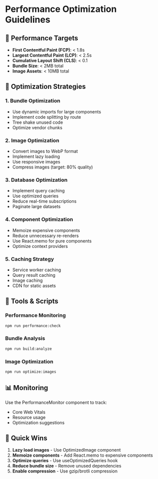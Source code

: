 # Performance Optimization Guidelines

## 🎯 Performance Targets
- **First Contentful Paint (FCP)**: < 1.8s
- **Largest Contentful Paint (LCP)**: < 2.5s
- **Cumulative Layout Shift (CLS)**: < 0.1
- **Bundle Size**: < 2MB total
- **Image Assets**: < 10MB total

## 🚀 Optimization Strategies

### 1. Bundle Optimization
- Use dynamic imports for large components
- Implement code splitting by route
- Tree shake unused code
- Optimize vendor chunks

### 2. Image Optimization
- Convert images to WebP format
- Implement lazy loading
- Use responsive images
- Compress images (target: 80% quality)

### 3. Database Optimization
- Implement query caching
- Use optimized queries
- Reduce real-time subscriptions
- Paginate large datasets

### 4. Component Optimization
- Memoize expensive components
- Reduce unnecessary re-renders
- Use React.memo for pure components
- Optimize context providers

### 5. Caching Strategy
- Service worker caching
- Query result caching
- Image caching
- CDN for static assets

## 🔧 Tools & Scripts

### Performance Monitoring
```bash
npm run performance:check
```

### Bundle Analysis
```bash
npm run build:analyze
```

### Image Optimization
```bash
npm run optimize:images
```

## 📊 Monitoring

Use the PerformanceMonitor component to track:
- Core Web Vitals
- Resource usage
- Optimization suggestions

## 🎯 Quick Wins

1. **Lazy load images** - Use OptimizedImage component
2. **Memoize components** - Add React.memo to expensive components
3. **Optimize queries** - Use useOptimizedQueries hook
4. **Reduce bundle size** - Remove unused dependencies
5. **Enable compression** - Use gzip/brotli compression
